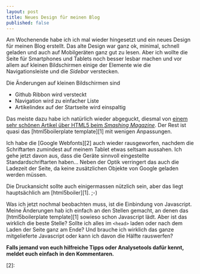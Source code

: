 ```yaml
---
layout: post
title: Neues Design für meinen Blog
published: false
---
```


Am Wochenende habe ich ich mal wieder hingesetzt und ein neues
Design für meinen Blog erstellt. Das alte Design war ganz ok,
minimal, schnell geladen und auch auf Mobilgeräten ganz gut zu
lesen. Aber ich wollte die Seite für Smartphones und Tablets
noch besser lesbar machen und vor allem auf kleinen Bildschirmen
einige der Elemente wie die Navigationsleiste und die *Sidebar*
verstecken.

Die Änderungen auf kleinen Bildschirmen sind

* Github Ribbon wird versteckt
* Navigation wird zu einfacher Liste
* Artikelindex auf der Startseite wird einspaltig

Das meiste dazu habe ich natürlich wieder abgeguckt, diesmal von
[einem sehr schönen Artikel über HTML5 beim *Smashing Magazine*][0].
Der Rest ist quasi das [html5boilerplate template][1] mit wenigen
Anpassungen.

Ich habe die [Google Webfonts][2] auch wieder rausgeworfen, nachdem
die Schriftarten zumindest auf meinem Tablet etwas seltsam aussahen.
Ich gehe jetzt davon aus, dass die Geräte sinnvoll eingestellte
Standardschriftarten haben... Neben der Optik verringert das auch
die Ladezeit der Seite, da keine zusätzlichen Objekte von Google
geladen werden müssen.

Die Druckansicht sollte auch einigermassen nützlich sein, aber
das liegt hauptsächlich am [html5boiler][1]. ;-)

Was ich jetzt nochmal beobachten muss, ist die Einbindung von
Javascript. Meine Änderungen hab ich einfach an den Stellen gemacht,
an denen das [html5boilerplate template][1] sowieso schon Javascript
lädt. Aber ist das wirklich die beste Stelle? Sollte ich alles im
`<head>` laden oder nach dem Laden der Seite ganz am Ende? Und
brauche ich wirklich das ganze mitgelieferte Javascript oder kann ich
davon die Hälfte rauswerfen?

**Falls jemand von euch hilfreiche Tipps oder Analysetools dafür kennt,
meldet euch einfach in den Kommentaren.**

[0]: 
[1]: 
[2]: 

